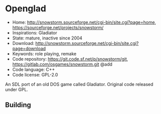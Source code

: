 # Openglad

- Home: http://snowstorm.sourceforge.net/cgi-bin/site.cgi?page=home, https://sourceforge.net/projects/snowstorm/
- Inspirations: Gladiator
- State: mature, inactive since 2004
- Download: http://snowstorm.sourceforge.net/cgi-bin/site.cgi?page=download
- Keywords: role playing, remake
- Code repository: https://git.code.sf.net/p/snowstorm/git, https://gitlab.com/osgames/snowstorm.git @add
- Code language: C++
- Code license: GPL-2.0

An SDL port of an old DOS game called Gladiator.
Original code released under GPL.

## Building
